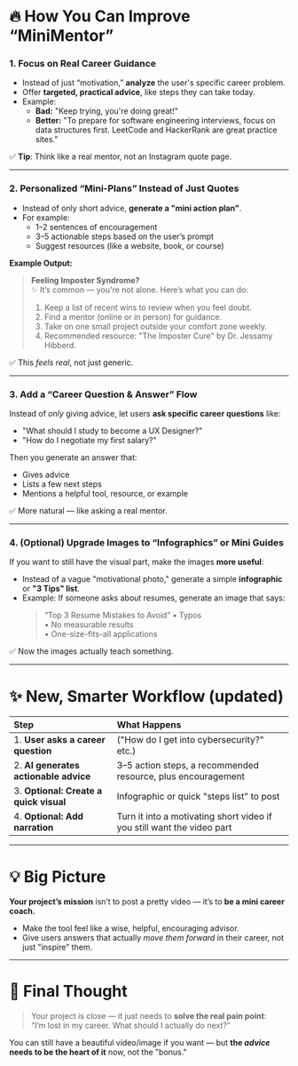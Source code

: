 # 🔥 How You Can Improve “MiniMentor”
### 1. **Focus on Real Career Guidance**
- Instead of just “motivation,” **analyze** the user's specific career problem.
- Offer **targeted, practical advice**, like steps they can take today.
- Example: 
  - **Bad:** "Keep trying, you're doing great!"
  - **Better:** "To prepare for software engineering interviews, focus on data structures first. LeetCode and HackerRank are great practice sites."

✅ **Tip**: Think like a real mentor, not an Instagram quote page.

---

### 2. **Personalized “Mini-Plans” Instead of Just Quotes**
- Instead of only short advice, **generate a "mini action plan"**.
- For example:
  - 1–2 sentences of encouragement
  - 3–5 actionable steps based on the user’s prompt
  - Suggest resources (like a website, book, or course)

**Example Output:**
> **Feeling Imposter Syndrome?**  
> ✨ It’s common — you're not alone. Here’s what you can do:  
> 1. Keep a list of recent wins to review when you feel doubt.  
> 2. Find a mentor (online or in person) for guidance.  
> 3. Take on one small project outside your comfort zone weekly.  
> 4. Recommended resource: "The Imposter Cure" by Dr. Jessamy Hibberd.

✅ This *feels real*, not just generic.

---

### 3. **Add a “Career Question & Answer” Flow**
Instead of *only* giving advice, let users **ask specific career questions** like:
- "What should I study to become a UX Designer?"
- "How do I negotiate my first salary?"

Then you generate an answer that:
- Gives advice
- Lists a few next steps
- Mentions a helpful tool, resource, or example

✅ More natural — like asking a real mentor.

---

### 4. **(Optional) Upgrade Images to “Infographics” or Mini Guides**
If you want to still have the visual part, make the images **more useful**:
- Instead of a vague "motivational photo," generate a simple **infographic** or **"3 Tips" list**.
- Example: If someone asks about resumes, generate an image that says:
  > “Top 3 Resume Mistakes to Avoid”
  > • Typos  
  > • No measurable results  
  > • One-size-fits-all applications

✅ Now the images actually teach something.

---

# ✨ New, Smarter Workflow (updated)

| Step | What Happens |
|:---|:---|
| 1. **User asks a career question** | ("How do I get into cybersecurity?" etc.) |
| 2. **AI generates actionable advice** | 3–5 action steps, a recommended resource, plus encouragement |
| 3. **Optional: Create a quick visual** | Infographic or quick "steps list" to post |
| 4. **Optional: Add narration** | Turn it into a motivating short video if you still want the video part |

---

# 💡 Big Picture
**Your project’s mission** isn’t to post a pretty video — it’s to **be a mini career coach.**

- Make the tool feel like a wise, helpful, encouraging advisor.
- Give users answers that actually *move them forward* in their career, not just "inspire" them.

---

# 🚀 Final Thought
> Your project is close — it just needs to **solve the real pain point**:  
> “I’m lost in my career. What should I actually do next?”

You can still have a beautiful video/image if you want — but **the *advice* needs to be the heart of it** now, not the "bonus."

